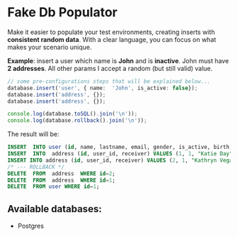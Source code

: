 
# Fake Db Populator
Make it easier to populate your test environments, creating inserts with **consistent random data**. With a clear language, you can focus on what makes your scenario unique.

**Example**: insert a user which name is **John** and is **inactive**.  John must have **2 addresses**.
All other params I accept a random (but still valid) value.
```typescript
// some pre-configurations steps that will be explained below...
database.insert('user', { name:  'John', is_active: false});
database.insert('address', {});
database.insert('address', {});

console.log(database.toSQL().join('\n'));
console.log(database.rollback().join('\n'));
```
The result will be:

```sql
INSERT  INTO user (id, name, lastname, email, gender, is_active, birth, updated_at, telephone) VALUES (1, "John", "Hansen", "cachi@lijanne.se", "M", FALSE, "2004-03-18", "2019-08-18 02:28:14", "55 098915651");
INSERT  INTO  address (id, user_id, receiver) VALUES (1, 1, "Katie Day");
INSERT INTO address (id, user_id, receiver) VALUES (2, 1, "Kathryn Vega");
/* --- ROLLBACK */
DELETE  FROM  address  WHERE id=2;
DELETE  FROM  address  WHERE id=1;
DELETE  FROM user WHERE id=1;
```

## Available databases:
* Postgres